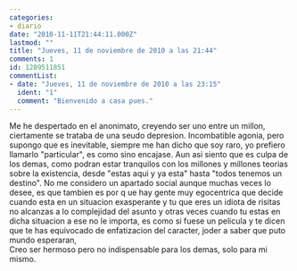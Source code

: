 ```yaml
---
categories:
- diario
date: "2010-11-11T21:44:11.000Z"
lastmod: ""
title: "Jueves, 11 de noviembre de 2010 a las 21:44"
comments: 1
id: 1289511851
commentList:
- date: "Jueves, 11 de noviembre de 2010 a las 23:15"
  ident: "1"
  comment: "Bienvenido a casa pues."
---
```


Me he despertado en el anonimato, creyendo ser uno entre un millon, ciertamente se trataba de una seudo depresion. Incombatible agonia, pero supongo que es inevitable, siempre me han dicho que soy raro, yo prefiero llamarlo "particular", es como sino encajase. Aun asi siento que es culpa de los demas, como podran estar tranquilos con los millones y millones teorias sobre la existencia, desde "estas aqui y ya esta" hasta "todos tenemos un destino". No me considero un apartado social aunque muchas veces lo desee, es que tambien es por q ue hay gente muy egocentrica que decide cuando esta en un situacion exasperante y tu que eres un idiota de risitas no alcanzas a lo complejidad del asunto y otras veces cuando tu estas en dicha situacion a ese no le importa, es como si fuese un pelicula y te dicen que te has equivocado de enfatizacion del caracter, joder a saber que puto mundo esperaran,  
Creo ser hermoso pero no indispensable para los demas, solo para mi mismo.